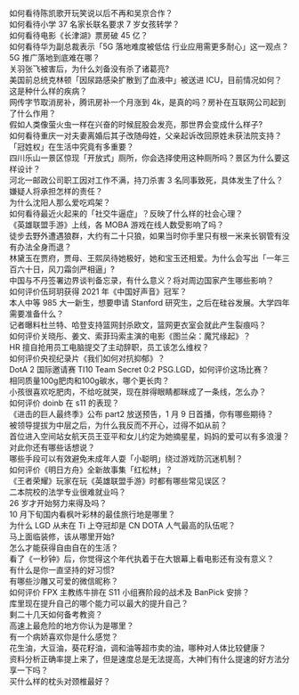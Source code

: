 如何看待陈凯歌开玩笑说以后不再和吴京合作？  
如何看待小学 37 名家长联名要求 7 岁女孩转学？  
如何看待电影《长津湖》票房破 45 亿？  
如何看待华为副总裁表示「5G 落地难度被低估 行业应用需更多耐心」这一观点？5G 推广落地到底难在哪？  
关羽张飞被害后，为什么刘备没有杀了诸葛亮?  
美国前总统克林顿「因尿路感染扩散到了血液中」被送进 ICU，目前情况如何？这是种什么样的疾病？  
网传字节取消房补，腾讯房补一个月涨到 4k，是真的吗？房补在互联网公司起到了什么作用？  
假如人类像萤火虫一样在兴奋的时候屁股会发亮，那世界会变成什么样子?  
如何看待重庆一对夫妻离婚后其子改随母姓，父亲起诉改回原姓未获法院支持？「冠姓权」在生活中究竟有多重要？  
四川乐山一景区惊现「开放式」厕所，你会选择使用这种厕所吗？景区为什么要这样设计？  
河北一邮政公司职工因对工作不满，持刀杀害 3 名同事致死，具体发生了什么？嫌疑人将承担怎样的责任？  
为什么沈阳人那么爱吃鸡架？  
如何看待最近火起来的「社交牛逼症」？反映了什么样的社会心理？  
《英雄联盟手游》上线，各 MOBA 游戏在线人数受影响了吗？  
徒步去野外遭遇狼群，大约有二十只狼，如果当时你手里只有根一米来长钢管有没有办法全身而退？  
林黛玉在贾府，贾母、王熙凤待她极好，她和宝玉还相爱。为什么会写出「一年三百六十日，风刀霜剑严相逼」?  
中国与不丹签署边界谈判备忘录，有什么意义？将对周边国家产生哪些影响？  
如何评价伍珂玥获得 2021 年《中国好声音》冠军？  
本人中等 985 大一新生，想要申请 Stanford 研究生，之后在硅谷发展。大学四年需要准备什么？  
记者曝料杜兰特、哈登支持篮网封杀欧文，篮网更衣室会就此产生裂痕吗？  
如何评价关晓彤、姜文、索菲玛索主演的电影《图兰朵：魔咒缘起》？  
HR 擅自抢用员工电脑提交了主动辞职，员工该怎么维权？  
如何评价央视纪录片《我们如何对抗抑郁》？  
DotA 2 国际邀请赛 TI10 Team Secret 0:2 PSG.LGD，如何评价这场比赛？  
相同质量100g肥肉和100g碳水，哪个更长肉？  
小孩很喜欢吃肥肉，不给吃就哭，现在胖得眼睛都眯成了一条线，怎么办？  
如何评价 doinb 在 s11 的表现？  
《进击的巨人最终季》公布 part2 放送预告，1 月 9 日首播，你有哪些期待？  
被领导提拔为中层之后，为什么我反而不开心，过得不如从前？  
首位进入空间站女航天员王亚平和女儿约定为她摘星星，妈妈的爱可以有多浪漫？对此你还有哪些话想说？  
哪些手段可以有效避免未成年人耍「小聪明」绕过游戏防沉迷机制？  
如何评价《明日方舟》全新故事集「红松林」？  
《王者荣耀》玩家在玩《英雄联盟手游》时都有哪些常见误区？  
二本院校的法学专业很难就业吗？  
26 岁才开始努力来得及吗？  
10 月下旬国内看枫叶彩林的最佳旅行地是哪里？  
为什么 LGD 从未在 Ti 上夺冠却是 CN DOTA 人气最高的队伍呢？  
马上面临装修，该从哪里开始?  
怎么才能获得自由自在的生活？  
看了《一秒钟》后，你觉得这个年代执着于在大银幕上看电影还有没有意义？  
有什么是你一直坚持的好习惯?  
有哪些沙雕又可爱的微信昵称？  
如何评价 FPX 主教练牛排在 S11 小组赛阶段的战术及 BanPick 安排？  
库里现在提升自己的哪个能力可以最大的提升自己？  
剩二十几天如何备考教资？  
高速上最危险的地方你认为是哪里？  
有一个病娇喜欢你是什么感觉？  
花生油，大豆油，葵花籽油，调和油等超市卖的油，哪种对人体比较健康？  
资料分析正确率提上来了，但是速度总是无法提高，大神们有什么提速的好方法分享一下吗？  
买什么样的枕头对颈椎最好？  
